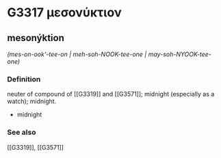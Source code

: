 # G3317 μεσονύκτιον

## mesonýktion

_(mes-on-ook'-tee-on | meh-soh-NOOK-tee-one | may-soh-NYOOK-tee-one)_

### Definition

neuter of compound of [[G3319]] and [[G3571]]; midnight (especially as a watch); midnight.

- midnight

### See also

[[G3319]], [[G3571]]

